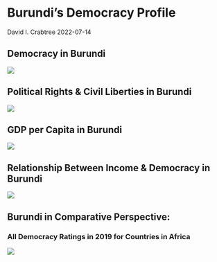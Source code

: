 Burundi’s Democracy Profile
================
David I. Crabtree
2022-07-14

## Democracy in Burundi

![](C:\Users\David\Desktop\PROGRA~1\FILESA~1\CFSS\hw06\reports\BURUND~1/figure-gfm/Demscore-1.png)<!-- -->

## Political Rights & Civil Liberties in Burundi

![](C:\Users\David\Desktop\PROGRA~1\FILESA~1\CFSS\hw06\reports\BURUND~1/figure-gfm/Political%20Rights%20&%20Civil%20Libs-1.png)<!-- -->

## GDP per Capita in Burundi

![](C:\Users\David\Desktop\PROGRA~1\FILESA~1\CFSS\hw06\reports\BURUND~1/figure-gfm/GDP%20per%20Capita-1.png)<!-- -->

## Relationship Between Income & Democracy in Burundi

![](C:\Users\David\Desktop\PROGRA~1\FILESA~1\CFSS\hw06\reports\BURUND~1/figure-gfm/Income%20&%20Dem-1.png)<!-- -->

## Burundi in Comparative Perspective:

### All Democracy Ratings in 2019 for Countries in Africa

![](C:\Users\David\Desktop\PROGRA~1\FILESA~1\CFSS\hw06\reports\BURUND~1/figure-gfm/Democracy%20in%20Comparative%20Perspective-1.png)<!-- -->
